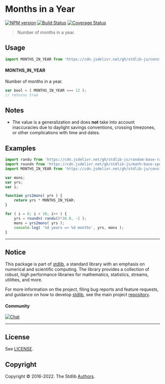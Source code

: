 <!--

@license Apache-2.0

Copyright (c) 2018 The Stdlib Authors.

Licensed under the Apache License, Version 2.0 (the "License");
you may not use this file except in compliance with the License.
You may obtain a copy of the License at

   http://www.apache.org/licenses/LICENSE-2.0

Unless required by applicable law or agreed to in writing, software
distributed under the License is distributed on an "AS IS" BASIS,
WITHOUT WARRANTIES OR CONDITIONS OF ANY KIND, either express or implied.
See the License for the specific language governing permissions and
limitations under the License.

-->

# Months in a Year

[![NPM version][npm-image]][npm-url] [![Build Status][test-image]][test-url] [![Coverage Status][coverage-image]][coverage-url] <!-- [![dependencies][dependencies-image]][dependencies-url] -->

> Number of months in a year.



<section class="usage">

## Usage

```javascript
import MONTHS_IN_YEAR from 'https://cdn.jsdelivr.net/gh/stdlib-js/constants-time-months-in-year@deno/mod.js';
```

#### MONTHS_IN_YEAR

Number of months in a year.

```javascript
var bool = ( MONTHS_IN_YEAR === 12 );
// returns true
```

</section>

<!-- /.usage -->

<section class="notes">

## Notes

-   The value is a generalization and does **not** take into account inaccuracies due to daylight savings conventions, crossing timezones, or other complications with time and dates. 

</section>

<!-- /.notes -->

<section class="examples">

## Examples

<!-- eslint no-undef: "error" -->

```javascript
import randu from 'https://cdn.jsdelivr.net/gh/stdlib-js/random-base-randu@deno/mod.js';
import roundn from 'https://cdn.jsdelivr.net/gh/stdlib-js/math-base-special-roundn@deno/mod.js';
import MONTHS_IN_YEAR from 'https://cdn.jsdelivr.net/gh/stdlib-js/constants-time-months-in-year@deno/mod.js';

var mons;
var yrs;
var i;

function yrs2mons( yrs ) {
    return yrs * MONTHS_IN_YEAR;
}

for ( i = 0; i < 10; i++ ) {
    yrs = roundn( randu()*20.0, -2 );
    mons = yrs2mons( yrs );
    console.log( '%d years => %d months', yrs, mons );
}
```

</section>

<!-- /.examples -->

<!-- Section for related `stdlib` packages. Do not manually edit this section, as it is automatically populated. -->

<section class="related">

</section>

<!-- /.related -->

<!-- Section for all links. Make sure to keep an empty line after the `section` element and another before the `/section` close. -->


<section class="main-repo" >

* * *

## Notice

This package is part of [stdlib][stdlib], a standard library with an emphasis on numerical and scientific computing. The library provides a collection of robust, high performance libraries for mathematics, statistics, streams, utilities, and more.

For more information on the project, filing bug reports and feature requests, and guidance on how to develop [stdlib][stdlib], see the main project [repository][stdlib].

#### Community

[![Chat][chat-image]][chat-url]

---

## License

See [LICENSE][stdlib-license].


## Copyright

Copyright &copy; 2016-2022. The Stdlib [Authors][stdlib-authors].

</section>

<!-- /.stdlib -->

<!-- Section for all links. Make sure to keep an empty line after the `section` element and another before the `/section` close. -->

<section class="links">

[npm-image]: http://img.shields.io/npm/v/@stdlib/constants-time-months-in-year.svg
[npm-url]: https://npmjs.org/package/@stdlib/constants-time-months-in-year

[test-image]: https://github.com/stdlib-js/constants-time-months-in-year/actions/workflows/test.yml/badge.svg?branch=main
[test-url]: https://github.com/stdlib-js/constants-time-months-in-year/actions/workflows/test.yml?query=branch:main

[coverage-image]: https://img.shields.io/codecov/c/github/stdlib-js/constants-time-months-in-year/main.svg
[coverage-url]: https://codecov.io/github/stdlib-js/constants-time-months-in-year?branch=main

<!--

[dependencies-image]: https://img.shields.io/david/stdlib-js/constants-time-months-in-year.svg
[dependencies-url]: https://david-dm.org/stdlib-js/constants-time-months-in-year/main

-->

[chat-image]: https://img.shields.io/gitter/room/stdlib-js/stdlib.svg
[chat-url]: https://gitter.im/stdlib-js/stdlib/

[stdlib]: https://github.com/stdlib-js/stdlib

[stdlib-authors]: https://github.com/stdlib-js/stdlib/graphs/contributors

[umd]: https://github.com/umdjs/umd
[es-module]: https://developer.mozilla.org/en-US/docs/Web/JavaScript/Guide/Modules

[deno-url]: https://github.com/stdlib-js/constants-time-months-in-year/tree/deno
[umd-url]: https://github.com/stdlib-js/constants-time-months-in-year/tree/umd
[esm-url]: https://github.com/stdlib-js/constants-time-months-in-year/tree/esm

[stdlib-license]: https://raw.githubusercontent.com/stdlib-js/constants-time-months-in-year/main/LICENSE

</section>

<!-- /.links -->
